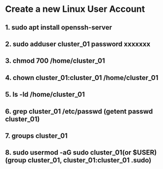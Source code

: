 # Create a new Linux User Account

## 1. sudo apt install openssh-server
## 2. sudo adduser cluster_01 password xxxxxxx
## 3. chmod 700 /home/cluster_01
## 4. chown cluster_01:cluster_01 /home/cluster_01
## 5. ls -ld /home/cluster_01
## 6. grep cluster_01 /etc/passwd (getent passwd cluster_01)
## 7. groups cluster_01
## 8. sudo usermod -aG sudo cluster_01(or $USER) (group cluster_01, cluster_01:cluster_01 .sudo)
